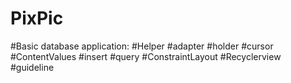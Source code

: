 # PixPic
#Basic database application: 
#Helper
#adapter
#holder
#cursor
#ContentValues
#insert
#query
#ConstraintLayout
#Recyclerview
#guideline
